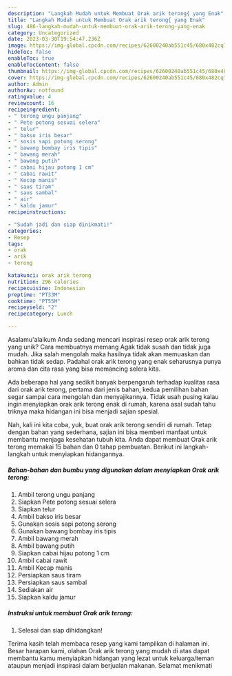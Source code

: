 ```yaml
---
description: "Langkah Mudah untuk Membuat Orak arik terong{ yang Enak"
title: "Langkah Mudah untuk Membuat Orak arik terong{ yang Enak"
slug: 486-langkah-mudah-untuk-membuat-orak-arik-terong-yang-enak
category: Uncategorized
date: 2023-03-30T19:54:47.236Z
image: https://img-global.cpcdn.com/recipes/62600240ab551c45/680x482cq70/orak-arik-terong-foto-resep-utama.jpg
hideToc: false
enableToc: true
enableTocContent: false
thumbnail: https://img-global.cpcdn.com/recipes/62600240ab551c45/680x482cq70/orak-arik-terong-foto-resep-utama.jpg
cover: https://img-global.cpcdn.com/recipes/62600240ab551c45/680x482cq70/orak-arik-terong-foto-resep-utama.jpg
author: Admin
authorAv: notfound
ratingvalue: 4
reviewcount: 16
recipeingredient:
- " terong ungu panjang"
- " Pete potong sesuai selera"
- " telur"
- " bakso iris besar"
- " sosis sapi potong serong"
- " bawang bombay iris tipis"
- " bawang merah"
- " bawang putih"
- " cabai hijau potong 1 cm"
- " cabai rawit"
- " Kecap manis"
- " saus tiram"
- " saus sambal"
- " air"
- " kaldu jamur"
recipeinstructions:

- "Sudah jadi dan siap dinikmati!"
categories:
- Resep
tags:
- orak
- arik
- terong

katakunci: orak arik terong 
nutrition: 296 calories
recipecuisine: Indonesian
preptime: "PT33M"
cooktime: "PT55M"
recipeyield: "2"
recipecategory: Lunch

---
```



Asalamu'alaikum Anda sedang mencari inspirasi resep orak arik terong yang unik? Cara membuatnya memang Agak tidak susah dan tidak juga mudah. Jika salah mengolah maka hasilnya tidak akan memuaskan dan bahkan tidak sedap. Padahal orak arik terong yang enak seharusnya punya aroma dan cita rasa yang bisa memancing selera kita.




Ada beberapa hal yang sedikit banyak berpengaruh terhadap kualitas rasa dari orak arik terong, pertama dari jenis bahan, kedua pemilihan bahan segar sampai cara mengolah dan menyajikannya. Tidak usah pusing kalau ingin menyiapkan orak arik terong enak di rumah, karena asal sudah tahu triknya maka hidangan ini bisa menjadi sajian spesial.


Nah, kali ini kita coba, yuk, buat orak arik terong sendiri di rumah. Tetap dengan bahan yang sederhana, sajian ini bisa memberi manfaat untuk membantu menjaga kesehatan tubuh kita. Anda dapat membuat Orak arik terong memakai 15 bahan dan 0 tahap pembuatan. Berikut ini langkah-langkah untuk menyiapkan hidangannya.

<!--inarticleads1-->

##### Bahan-bahan dan bumbu yang digunakan dalam menyiapkan Orak arik terong:

1. Ambil  terong ungu panjang
1. Siapkan  Pete potong sesuai selera
1. Siapkan  telur
1. Ambil  bakso iris besar
1. Gunakan  sosis sapi potong serong
1. Gunakan  bawang bombay iris tipis
1. Ambil  bawang merah
1. Ambil  bawang putih
1. Siapkan  cabai hijau potong 1 cm
1. Ambil  cabai rawit
1. Ambil  Kecap manis
1. Persiapkan  saus tiram
1. Persiapkan  saus sambal
1. Sediakan  air
1. Siapkan  kaldu jamur




<!--inarticleads2-->

##### Instruksi untuk membuat Orak arik terong:


1. Selesai dan siap dihidangkan!



Terima kasih telah membaca resep yang kami tampilkan di halaman ini. Besar harapan kami, olahan Orak arik terong yang mudah di atas dapat membantu kamu menyiapkan hidangan yang lezat untuk keluarga/teman ataupun menjadi inspirasi dalam berjualan makanan. Selamat menikmati
